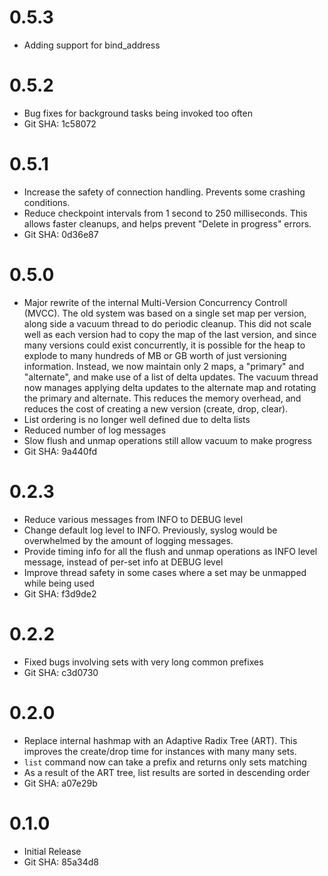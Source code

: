 # 0.5.3

 * Adding support for bind\_address

# 0.5.2
  * Bug fixes for background tasks being invoked too often
  * Git SHA: 1c58072

# 0.5.1
  * Increase the safety of connection handling. Prevents some crashing
    conditions.
  * Reduce checkpoint intervals from 1 second to 250 milliseconds. This
    allows faster cleanups, and helps prevent "Delete in progress" errors.
  * Git SHA: 0d36e87

# 0.5.0

  * Major rewrite of the internal Multi-Version Concurrency Controll (MVCC).
    The old system was based on a single set map per version, along side a
    vacuum thread to do periodic cleanup. This did not scale well as each version
    had to copy the map of the last version, and since many versions could exist
    concurrently, it is possible for the heap to explode to many hundreds of MB or
    GB worth of just versioning information. Instead, we now maintain only 2 maps,
    a "primary" and "alternate", and make use of a list of delta updates. The vacuum
    thread now manages applying delta updates to the alternate map and rotating the
    primary and alternate. This reduces the memory overhead, and reduces the cost
    of creating a new version (create, drop, clear).
  * List ordering is no longer well defined due to delta lists
  * Reduced number of log messages
  * Slow flush and unmap operations still allow vacuum to make progress
  * Git SHA: 9a440fd

# 0.2.3

  * Reduce various messages from INFO to DEBUG level
  * Change default log level to INFO. Previously, syslog would
    be overwhelmed by the amount of logging messages.
  * Provide timing info for all the flush and unmap operations as INFO level
    message, instead of per-set info at DEBUG level
  * Improve thread safety in some cases where a set may be unmapped
    while being used
  * Git SHA: f3d9de2

# 0.2.2

  * Fixed bugs involving sets with very long common prefixes
  * Git SHA: c3d0730

# 0.2.0

  * Replace internal hashmap with an Adaptive Radix Tree (ART). This
  improves the create/drop time for instances with many many sets.
  * `list` command now can take a prefix and returns only sets matching
  * As a result of the ART tree, list results are sorted in descending order
  * Git SHA: a07e29b

# 0.1.0

  * Initial Release
  * Git SHA: 85a34d8

